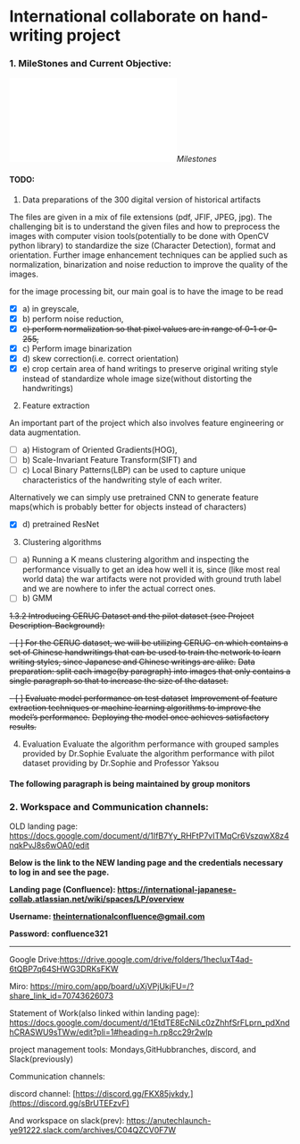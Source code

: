 # International collaborate on hand-writing project





### 1. MileStones and Current Objective:

![Milestones](Milestones.pdf)*Milestones*

#### TODO: 

1. Data preparations of the 300 digital version of historical artifacts

The files are given in a mix of file extensions (pdf, JFIF, JPEG, jpg). The challenging bit is to understand the given files and how to preprocess the images with computer vision tools(potentially to be done with OpenCV python library) to standardize the size (Character Detection), format and orientation. Further image enhancement techniques can be applied such as normalization, binarization and noise reduction to improve the quality of the images.

for the image processing bit, our main goal is to have the image to be read 
- [X] a) in greyscale, 
- [X] b) perform noise reduction,
- [X] ~~c) perform normalization so that pixel values are in range of 0-1 or 0-255,~~
- [X] c) Perform image binarization
- [X] d) skew correction(i.e. correct orientation)
- [X] e) crop certain area of hand writings to preserve original writing style instead of standardize whole image size(without distorting the handwritings)

2. Feature extraction
 
An important part of the project which also involves feature engineering or data augmentation.
- [ ] a) Histogram of Oriented Gradients(HOG), 
- [ ] b) Scale-Invariant Feature Transform(SIFT) and 
- [ ] c) Local Binary Patterns(LBP) 
can be used to capture unique characteristics of the handwriting style of each writer.

Alternatively we can simply use pretrained CNN to generate feature maps(which is probably better for objects instead of characters)
- [X] d) pretrained ResNet

<!-- ![spatial net|320x271, 50%](model/spatial-net.jpeg)*spatial*

![Patch_D](model/Patch_D.png)*Patch_D*

![MSRF_CLASSIFICATION](model/MSRF_CLASSIFICATION.jpeg)*MSRF* -->

3. Clustering algorithms

- [ ] a) Running a K means clustering algorithm and inspecting the performance visually to get an idea how well it is, since (like most real world data) the war artifacts were not provided with ground truth label and we are nowhere to infer the actual correct ones.
- [ ] b) GMM

~~1.3.2 Introducing CERUG Dataset and the pilot dataset (see Project Description-Background):~~

~~- [ ] For the CERUG dataset, we will be utilizing CERUG-cn which contains a set of Chinese handwritings that can be used to train the network to learn writing styles, since Japanese and Chinese writings are alike.~~
~~Data preparation: split each image(by paragraph) into images that only contains a single paragraph so that to increase the size of the dataset.~~

~~- [ ] Evaluate model performance on test dataset~~
~~Improvement of feature extraction techniques or machine learning algorithms to improve the model’s performance.~~
~~Deploying the model once achieves satisfactory results.~~

4. Evaluation
Evaluate the algorithm performance with grouped samples provided by Dr.Sophie
Evaluate the algorithm performance with pilot dataset providing by Dr.Sophie and Professor Yaksou


#### The following paragraph is being maintained by group monitors
### 2. Workspace and Communication channels:

OLD landing page: https://docs.google.com/document/d/1IfB7Yy_RHFtP7vITMqCr6VszqwX8z4nqkPvJ8s6wOA0/edit

**Below is the link to the NEW landing page and the credentials necessary to log in and see the page.**

**Landing page (Confluence): https://international-japanese-collab.atlassian.net/wiki/spaces/LP/overview**

**Username: theinternationalconfluence@gmail.com**

**Password: confluence321**

-----------------
Google Drive:https://drive.google.com/drive/folders/1hecIuxT4ad-6tQBP7q64SHWG3DRKsFKW

Miro: https://miro.com/app/board/uXjVPjUkjFU=/?share_link_id=70743626073
 
Statement of Work(also linked within landing page): https://docs.google.com/document/d/1EtdTE8EcNiLc0zZhhfSrFLprn_pdXndhCRASWU9sTWw/edit?pli=1#heading=h.rp8cc29r2wlp
 
project management tools: Mondays,GitHubbranches, discord, and Slack(previously)
 
Communication channels: 

discord channel: [https://discord.gg/FKX85jvkdy,](https://discord.gg/sBrUTEFzvF) 


And workspace on slack(prev): https://anutechlaunch-ye91222.slack.com/archives/C04QZCV0F7W
